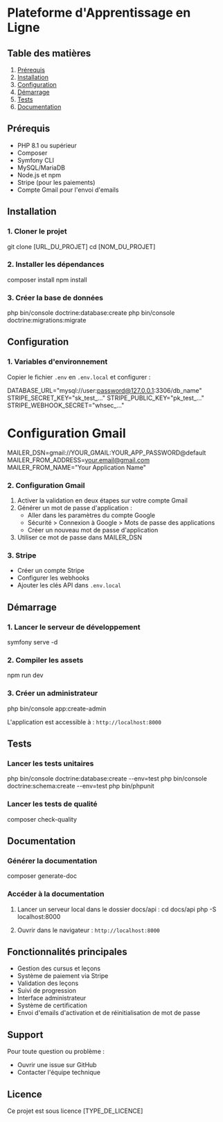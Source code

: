 # Plateforme d'Apprentissage en Ligne

## Table des matières
1. [Prérequis](#prérequis)
2. [Installation](#installation)
3. [Configuration](#configuration)
4. [Démarrage](#démarrage)
5. [Tests](#tests)
6. [Documentation](#documentation)

## Prérequis
- PHP 8.1 ou supérieur
- Composer
- Symfony CLI
- MySQL/MariaDB
- Node.js et npm
- Stripe (pour les paiements)
- Compte Gmail pour l'envoi d'emails

## Installation

### 1. Cloner le projet
git clone [URL_DU_PROJET]
cd [NOM_DU_PROJET]

### 2. Installer les dépendances
composer install
npm install

### 3. Créer la base de données
php bin/console doctrine:database:create
php bin/console doctrine:migrations:migrate

## Configuration

### 1. Variables d'environnement
Copier le fichier `.env` en `.env.local` et configurer :

DATABASE_URL="mysql://user:password@127.0.0.1:3306/db_name"
STRIPE_SECRET_KEY="sk_test_..."
STRIPE_PUBLIC_KEY="pk_test_..."
STRIPE_WEBHOOK_SECRET="whsec_..."

# Configuration Gmail
MAILER_DSN=gmail://YOUR_GMAIL:YOUR_APP_PASSWORD@default
MAILER_FROM_ADDRESS=your.email@gmail.com
MAILER_FROM_NAME="Your Application Name"

### 2. Configuration Gmail
1. Activer la validation en deux étapes sur votre compte Gmail
2. Générer un mot de passe d'application :
   - Aller dans les paramètres du compte Google
   - Sécurité > Connexion à Google > Mots de passe des applications
   - Créer un nouveau mot de passe d'application
3. Utiliser ce mot de passe dans MAILER_DSN

### 3. Stripe
- Créer un compte Stripe
- Configurer les webhooks
- Ajouter les clés API dans `.env.local`

## Démarrage

### 1. Lancer le serveur de développement
symfony serve -d

### 2. Compiler les assets
npm run dev

### 3. Créer un administrateur
php bin/console app:create-admin

L'application est accessible à : `http://localhost:8000`

## Tests

### Lancer les tests unitaires
php bin/console doctrine:database:create --env=test
php bin/console doctrine:schema:create --env=test
php bin/phpunit

### Lancer les tests de qualité
composer check-quality

## Documentation

### Générer la documentation
composer generate-doc

### Accéder à la documentation
1. Lancer un serveur local dans le dossier docs/api :
cd docs/api
php -S localhost:8000

2. Ouvrir dans le navigateur : `http://localhost:8000`

## Fonctionnalités principales
- Gestion des cursus et leçons
- Système de paiement via Stripe
- Validation des leçons
- Suivi de progression
- Interface administrateur
- Système de certification
- Envoi d'emails d'activation et de réinitialisation de mot de passe

## Support
Pour toute question ou problème :
- Ouvrir une issue sur GitHub
- Contacter l'équipe technique

## Licence
Ce projet est sous licence [TYPE_DE_LICENCE]
